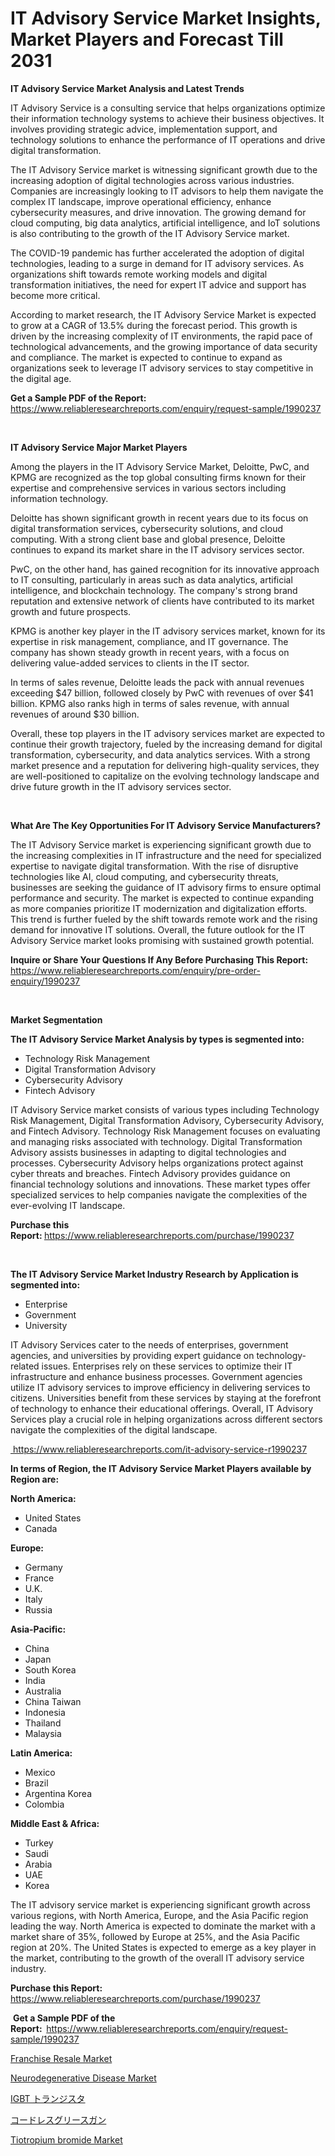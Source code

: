 <p><h1>IT Advisory Service Market Insights, Market Players and Forecast Till 2031</h1></p><p><strong>IT Advisory Service Market Analysis and Latest Trends</strong></p>
<p><p>IT Advisory Service is a consulting service that helps organizations optimize their information technology systems to achieve their business objectives. It involves providing strategic advice, implementation support, and technology solutions to enhance the performance of IT operations and drive digital transformation.</p><p>The IT Advisory Service market is witnessing significant growth due to the increasing adoption of digital technologies across various industries. Companies are increasingly looking to IT advisors to help them navigate the complex IT landscape, improve operational efficiency, enhance cybersecurity measures, and drive innovation. The growing demand for cloud computing, big data analytics, artificial intelligence, and IoT solutions is also contributing to the growth of the IT Advisory Service market.</p><p>The COVID-19 pandemic has further accelerated the adoption of digital technologies, leading to a surge in demand for IT advisory services. As organizations shift towards remote working models and digital transformation initiatives, the need for expert IT advice and support has become more critical.</p><p>According to market research, the IT Advisory Service Market is expected to grow at a CAGR of 13.5% during the forecast period. This growth is driven by the increasing complexity of IT environments, the rapid pace of technological advancements, and the growing importance of data security and compliance. The market is expected to continue to expand as organizations seek to leverage IT advisory services to stay competitive in the digital age.</p></p>
<p><strong>Get a Sample PDF of the Report:&nbsp;</strong> <a href="https://www.reliableresearchreports.com/enquiry/request-sample/1990237">https://www.reliableresearchreports.com/enquiry/request-sample/1990237</a></p>
<p>&nbsp;</p>
<p><strong>IT Advisory Service Major Market Players</strong></p>
<p><p>Among the players in the IT Advisory Service Market, Deloitte, PwC, and KPMG are recognized as the top global consulting firms known for their expertise and comprehensive services in various sectors including information technology.</p><p>Deloitte has shown significant growth in recent years due to its focus on digital transformation services, cybersecurity solutions, and cloud computing. With a strong client base and global presence, Deloitte continues to expand its market share in the IT advisory services sector.</p><p>PwC, on the other hand, has gained recognition for its innovative approach to IT consulting, particularly in areas such as data analytics, artificial intelligence, and blockchain technology. The company's strong brand reputation and extensive network of clients have contributed to its market growth and future prospects.</p><p>KPMG is another key player in the IT advisory services market, known for its expertise in risk management, compliance, and IT governance. The company has shown steady growth in recent years, with a focus on delivering value-added services to clients in the IT sector.</p><p>In terms of sales revenue, Deloitte leads the pack with annual revenues exceeding $47 billion, followed closely by PwC with revenues of over $41 billion. KPMG also ranks high in terms of sales revenue, with annual revenues of around $30 billion.</p><p>Overall, these top players in the IT advisory services market are expected to continue their growth trajectory, fueled by the increasing demand for digital transformation, cybersecurity, and data analytics services. With a strong market presence and a reputation for delivering high-quality services, they are well-positioned to capitalize on the evolving technology landscape and drive future growth in the IT advisory services sector.</p></p>
<p>&nbsp;</p>
<p><strong>What Are The Key Opportunities For IT Advisory Service Manufacturers?</strong></p>
<p><p>The IT Advisory Service market is experiencing significant growth due to the increasing complexities in IT infrastructure and the need for specialized expertise to navigate digital transformation. With the rise of disruptive technologies like AI, cloud computing, and cybersecurity threats, businesses are seeking the guidance of IT advisory firms to ensure optimal performance and security. The market is expected to continue expanding as more companies prioritize IT modernization and digitalization efforts. This trend is further fueled by the shift towards remote work and the rising demand for innovative IT solutions. Overall, the future outlook for the IT Advisory Service market looks promising with sustained growth potential.</p></p>
<p><strong>Inquire or Share Your Questions If Any Before Purchasing This Report:</strong> <a href="https://www.reliableresearchreports.com/enquiry/pre-order-enquiry/1990237">https://www.reliableresearchreports.com/enquiry/pre-order-enquiry/1990237</a></p>
<p>&nbsp;</p>
<p><strong>Market Segmentation</strong></p>
<p><strong>The IT Advisory Service Market Analysis by types is segmented into:</strong></p>
<p><ul><li>Technology Risk Management</li><li>Digital Transformation Advisory</li><li>Cybersecurity Advisory</li><li>Fintech Advisory</li></ul></p>
<p><p>IT Advisory Service market consists of various types including Technology Risk Management, Digital Transformation Advisory, Cybersecurity Advisory, and Fintech Advisory. Technology Risk Management focuses on evaluating and managing risks associated with technology. Digital Transformation Advisory assists businesses in adapting to digital technologies and processes. Cybersecurity Advisory helps organizations protect against cyber threats and breaches. Fintech Advisory provides guidance on financial technology solutions and innovations. These market types offer specialized services to help companies navigate the complexities of the ever-evolving IT landscape.</p></p>
<p><strong>Purchase this Report:&nbsp;</strong><a href="https://www.reliableresearchreports.com/purchase/1990237">https://www.reliableresearchreports.com/purchase/1990237</a></p>
<p>&nbsp;</p>
<p><strong>The IT Advisory Service Market Industry Research by Application is segmented into:</strong></p>
<p><ul><li>Enterprise</li><li>Government</li><li>University</li></ul></p>
<p><p>IT Advisory Services cater to the needs of enterprises, government agencies, and universities by providing expert guidance on technology-related issues. Enterprises rely on these services to optimize their IT infrastructure and enhance business processes. Government agencies utilize IT advisory services to improve efficiency in delivering services to citizens. Universities benefit from these services by staying at the forefront of technology to enhance their educational offerings. Overall, IT Advisory Services play a crucial role in helping organizations across different sectors navigate the complexities of the digital landscape.</p></p>
<p><a href="https://www.reliableresearchreports.com/it-advisory-service-r1990237">&nbsp;https://www.reliableresearchreports.com/it-advisory-service-r1990237</a></p>
<p><strong>In terms of Region, the IT Advisory Service Market Players available by Region are:</strong></p>
<p>
    <p> <strong> North America: </strong>
        <ul>
            <li>United States</li>
            <li>Canada</li>
        </ul>
        </p> 
    <p> <strong> Europe: </strong>
        <ul>
            <li>Germany</li>
            <li>France</li>
            <li>U.K.</li>
            <li>Italy</li>
            <li>Russia</li>
        </ul>
        </p> 
    <p> <strong> Asia-Pacific: </strong>
        <ul>
            <li>China</li>
            <li>Japan</li>
            <li>South Korea</li>
            <li>India</li>
            <li>Australia</li>
            <li>China Taiwan</li>
            <li>Indonesia</li>
            <li>Thailand</li>
            <li>Malaysia</li>
        </ul>
        </p> 
    <p> <strong> Latin America: </strong>
        <ul>
            <li>Mexico</li>
            <li>Brazil</li>
            <li>Argentina Korea</li>
            <li>Colombia</li>
        </ul>
        </p> 
    <p> <strong> Middle East & Africa: </strong>
        <ul>
            <li>Turkey</li>
            <li>Saudi</li>
            <li>Arabia</li>
            <li>UAE</li>
            <li>Korea</li>
        </ul>
    </p>
    </p>
<p><p>The IT advisory service market is experiencing significant growth across various regions, with North America, Europe, and the Asia Pacific region leading the way. North America is expected to dominate the market with a market share of 35%, followed by Europe at 25%, and the Asia Pacific region at 20%. The United States is expected to emerge as a key player in the market, contributing to the growth of the overall IT advisory service industry.</p></p>
<p><strong>Purchase this Report: </strong><a href="https://www.reliableresearchreports.com/purchase/1990237">https://www.reliableresearchreports.com/purchase/1990237</a></p>
<p>&nbsp;<strong>Get a Sample PDF of the Report:&nbsp;&nbsp;</strong><a href="https://www.reliableresearchreports.com/enquiry/request-sample/1990237">https://www.reliableresearchreports.com/enquiry/request-sample/1990237</a></p>
<p><strong></strong></p>
<p><p><a href="https://github.com/CliffMedina6/Market-Research-Report-List-4/blob/main/franchise-resale-market.md">Franchise Resale Market</a></p><p><a href="https://www.linkedin.com/pulse/analyzing-neurodegenerative-disease-market-global-industry-hwlic?trackingId=ugDDmTGKoyZSET0FC%2FcLWw%3D%3D">Neurodegenerative Disease Market</a></p><p><a href="https://github.com/cnnriuez22368/Market-Research-Report-List-2/blob/main/298434261648.md">IGBT トランジスタ</a></p><p><a href="https://github.com/LeanneBruen2023/Market-Research-Report-List-1/blob/main/137572730435.md">コードレスグリースガン</a></p><p><a href="https://www.linkedin.com/pulse/tiotropium-bromide-market-outlook-industry-overview-1ivkc?trackingId=3MoVGq9DRHbFhdZt4SUmyQ%3D%3D">Tiotropium bromide Market</a></p></p>